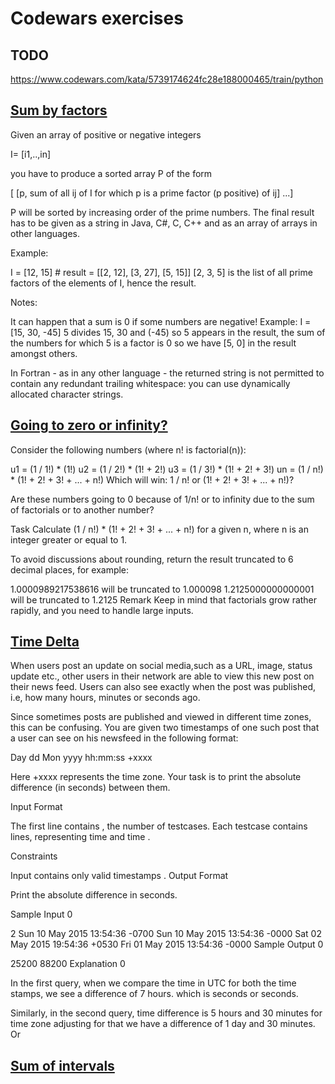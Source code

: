 # Codewars exercises

## TODO
https://www.codewars.com/kata/5739174624fc28e188000465/train/python

## [Sum by factors](https://www.codewars.com/kata/54d496788776e49e6b00052f/train/python)
 
Given an array of positive or negative integers

I= [i1,..,in]

you have to produce a sorted array P of the form

[ [p, sum of all ij of I for which p is a prime factor (p positive) of ij] ...]

P will be sorted by increasing order of the prime numbers. The final result has to be given as a string in Java, C#, C, C++ and as an array of arrays in other languages.

Example:

I = [12, 15] # result = [[2, 12], [3, 27], [5, 15]]
[2, 3, 5] is the list of all prime factors of the elements of I, hence the result.

Notes:

It can happen that a sum is 0 if some numbers are negative!
Example: I = [15, 30, -45] 5 divides 15, 30 and (-45) so 5 appears in the result, the sum of the numbers for which 5 is a factor is 0 so we have [5, 0] in the result amongst others.

In Fortran - as in any other language - the returned string is not permitted to contain any redundant trailing whitespace: you can use dynamically allocated character strings.



## [Going to zero or infinity?](https://www.codewars.com/kata/55a29405bc7d2efaff00007c/train/python)

Consider the following numbers (where n! is factorial(n)):

u1 = (1 / 1!) * (1!)
u2 = (1 / 2!) * (1! + 2!)
u3 = (1 / 3!) * (1! + 2! + 3!)
un = (1 / n!) * (1! + 2! + 3! + ... + n!)
Which will win: 1 / n! or (1! + 2! + 3! + ... + n!)?

Are these numbers going to 0 because of 1/n! or to infinity due to the sum of factorials or to another number?

Task
Calculate (1 / n!) * (1! + 2! + 3! + ... + n!) for a given n, where n is an integer greater or equal to 1.

To avoid discussions about rounding, return the result truncated to 6 decimal places, for example:

1.0000989217538616 will be truncated to 1.000098
1.2125000000000001 will be truncated to 1.2125
Remark
Keep in mind that factorials grow rather rapidly, and you need to handle large inputs.


## [Time Delta](https://www.hackerrank.com/challenges/python-time-delta/problem)

When users post an update on social media,such as a URL, image, status update etc., other users in their network are able to view this new post on their news feed. Users can also see exactly when the post was published, i.e, how many hours, minutes or seconds ago.

Since sometimes posts are published and viewed in different time zones, this can be confusing. You are given two timestamps of one such post that a user can see on his newsfeed in the following format:

Day dd Mon yyyy hh:mm:ss +xxxx

Here +xxxx represents the time zone. Your task is to print the absolute difference (in seconds) between them.

Input Format

The first line contains , the number of testcases. 
Each testcase contains  lines, representing time  and time .

Constraints

Input contains only valid timestamps
.
Output Format

Print the absolute difference  in seconds.

Sample Input 0

2
Sun 10 May 2015 13:54:36 -0700
Sun 10 May 2015 13:54:36 -0000
Sat 02 May 2015 19:54:36 +0530
Fri 01 May 2015 13:54:36 -0000
Sample Output 0

25200
88200
Explanation 0

In the first query, when we compare the time in UTC for both the time stamps, we see a difference of 7 hours. which is  seconds or  seconds.

Similarly, in the second query, time difference is 5 hours and 30 minutes for time zone adjusting for that we have a difference of 1 day and 30 minutes. Or

## [Sum of intervals](https://www.codewars.com/kata/52b7ed099cdc285c300001cd/train/python) 